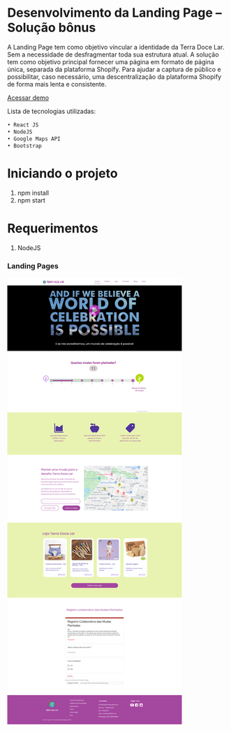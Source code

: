 # Desenvolvimento da Landing Page – Solução bônus

A Landing Page tem como objetivo vincular a identidade da Terra Doce Lar. Sem a necessidade de desfragmentar toda sua estrutura atual. A solução tem como objetivo principal fornecer uma página em formato de página única, separada da plataforma Shopify. Para ajudar a captura de público e possibilitar, caso necessário, uma descentralização da plataforma Shopify de forma mais lenta e consistente.

[Acessar demo](https://terra-doce-lar-ladingpage-nine.vercel.app/)

Lista de tecnologias utilizadas:

    • React JS
    • NodeJS
    • Google Maps API
    • Bootstrap

# Iniciando o projeto

1. npm install
2. npm start

# Requerimentos

1. NodeJS

### Landing Pages

![Print 1](imagens/print_1.png)
